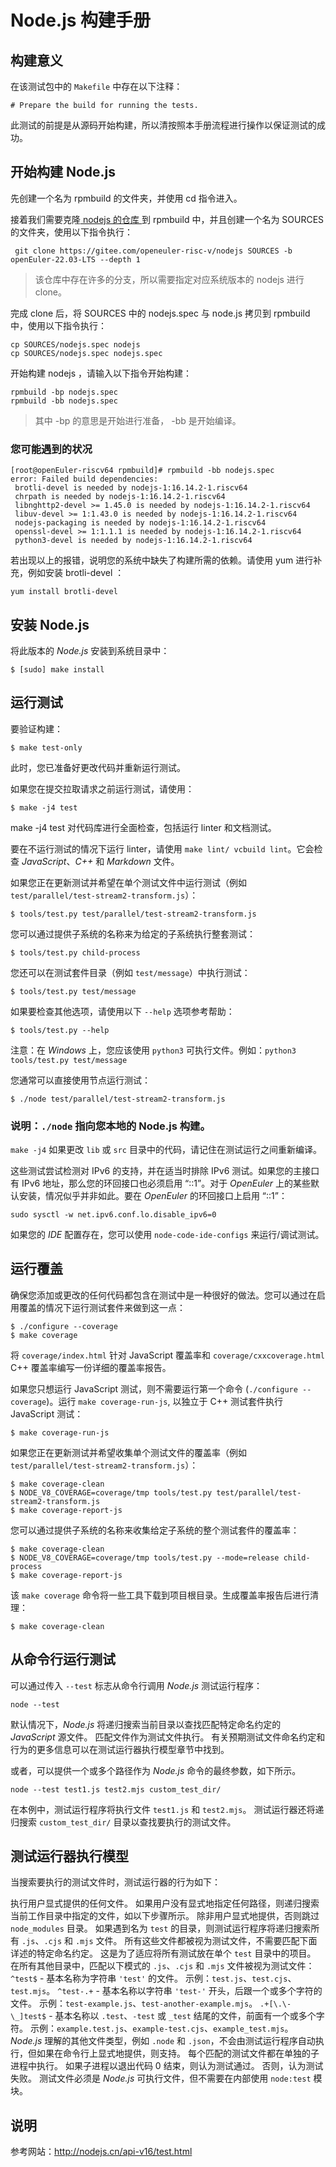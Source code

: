 # Node.js 构建手册

## 构建意义

在该测试包中的  ```Makefile``` 中存在以下注释：

```
# Prepare the build for running the tests.
```

此测试的前提是从源码开始构建，所以清按照本手册流程进行操作以保证测试的成功。

## 开始构建 Node.js

先创建一个名为 rpmbuild 的文件夹，并使用 cd 指令进入。

接着我们需要克隆[ nodejs 的仓库 ](https://gitee.com/openeuler-risc-v/nodejs)到 rpmbuild 中，并且创建一个名为 SOURCES 的文件夹，使用以下指令执行：

```
 git clone https://gitee.com/openeuler-risc-v/nodejs SOURCES -b openEuler-22.03-LTS --depth 1
```

> 该仓库中存在许多的分支，所以需要指定对应系统版本的 nodejs 进行 clone。

完成 clone 后，将 SOURCES 中的 nodejs.spec 与 node.js 拷贝到 rpmbuild 中，使用以下指令执行：

```
cp SOURCES/nodejs.spec nodejs
cp SOURCES/nodejs.spec nodejs.spec
```

开始构建 nodejs ，请输入以下指令开始构建：

```
rpmbuild -bp nodejs.spec
rpmbuild -bb nodejs.spec
```

> 其中 -bp 的意思是开始进行准备， -bb 是开始编译。

### 您可能遇到的状况

```
[root@openEuler-riscv64 rpmbuild]# rpmbuild -bb nodejs.spec
error: Failed build dependencies:
 brotli-devel is needed by nodejs-1:16.14.2-1.riscv64
 chrpath is needed by nodejs-1:16.14.2-1.riscv64
 libnghttp2-devel >= 1.45.0 is needed by nodejs-1:16.14.2-1.riscv64
 libuv-devel >= 1:1.43.0 is needed by nodejs-1:16.14.2-1.riscv64
 nodejs-packaging is needed by nodejs-1:16.14.2-1.riscv64
 openssl-devel >= 1:1.1.1 is needed by nodejs-1:16.14.2-1.riscv64
 python3-devel is needed by nodejs-1:16.14.2-1.riscv64
```

若出现以上的报错，说明您的系统中缺失了构建所需的依赖。请使用 yum 进行补充，例如安装 brotli-devel ：

```
yum install brotli-devel
```


## 安装 Node.js

将此版本的 *Node.js* 安装到系统目录中：

```shell
$ [sudo] make install
```

## 运行测试

要验证构建：

```shell
$ make test-only
```

此时，您已准备好更改代码并重新运行测试。

如果您在提交拉取请求之前运行测试，请使用：

```shell
$ make -j4 test
```

make -j4 test 对代码库进行全面检查，包括运行 linter 和文档测试。

要在不运行测试的情况下运行 linter，请使用 `make lint/ vcbuild lint`。它会检查 *JavaScript*、*C++* 和 *Markdown* 文件。

如果您正在更新测试并希望在单个测试文件中运行测试（例如 `test/parallel/test-stream2-transform.js`）：

```shell
$ tools/test.py test/parallel/test-stream2-transform.js
```

您可以通过提供子系统的名称来为给定的子系统执行整套测试：

```shell
$ tools/test.py child-process
```

您还可以在测试套件目录（例如 `test/message`）中执行测试：

```shell
$ tools/test.py test/message
```

如果要检查其他选项，请使用以下 `--help` 选项参考帮助：

```shell
$ tools/test.py --help
```

注意：在 *Windows* 上，您应该使用 `python3` 可执行文件。例如：`python3 tools/test.py test/message`

您通常可以直接使用节点运行测试：

```shell
$ ./node test/parallel/test-stream2-transform.js
```

### 说明：`./node` 指向您本地的 Node.js 构建。

`make -j4` 如果更改 `lib` 或 `src` 目录中的代码，请记住在测试运行之间重新编译。

这些测试尝试检测对 IPv6 的支持，并在适当时排除 IPv6 测试。如果您的主接口有 IPv6 地址，那么您的环回接口也必须启用 “::1”。对于 *OpenEuler* 上的某些默认安装，情况似乎并非如此。要在 *OpenEuler* 的环回接口上启用 “::1”：

```shell
sudo sysctl -w net.ipv6.conf.lo.disable_ipv6=0
```

如果您的 *IDE* 配置存在，您可以使用 `node-code-ide-configs` 来运行/调试测试。

## 运行覆盖

确保您添加或更改的任何代码都包含在测试中是一种很好的做法。您可以通过在启用覆盖的情况下运行测试套件来做到这一点：

```shell
$ ./configure --coverage
$ make coverage
```

将 `coverage/index.html` 针对 JavaScript 覆盖率和 `coverage/cxxcoverage.html` C++ 覆盖率编写一份详细的覆盖率报告。

如果您只想运行 JavaScript 测试，则不需要运行第一个命令 (`./configure --coverage`)。运行 `make coverage-run-js`, 以独立于 C++ 测试套件执行 JavaScript 测试：

```shell
$ make coverage-run-js
```

如果您正在更新测试并希望收集单个测试文件的覆盖率（例如 `test/parallel/test-stream2-transform.js`）：

```shell
$ make coverage-clean
$ NODE_V8_COVERAGE=coverage/tmp tools/test.py test/parallel/test-stream2-transform.js
$ make coverage-report-js
```

您可以通过提供子系统的名称来收集给定子系统的整个测试套件的覆盖率：

```shell
$ make coverage-clean
$ NODE_V8_COVERAGE=coverage/tmp tools/test.py --mode=release child-process
$ make coverage-report-js
```

该 `make coverage` 命令将一些工具下载到项目根目录。生成覆盖率报告后进行清理：

```shell
$ make coverage-clean
```

## 从命令行运行测试

可以通过传入 `--test` 标志从命令行调用 *Node.js* 测试运行程序：

```shell
node --test
```

默认情况下，*Node.js* 将递归搜索当前目录以查找匹配特定命名约定的 *JavaScript* 源文件。 匹配文件作为测试文件执行。 有关预期测试文件命名约定和行为的更多信息可以在测试运行器执行模型章节中找到。

或者，可以提供一个或多个路径作为 *Node.js* 命令的最终参数，如下所示。

```shell
node --test test1.js test2.mjs custom_test_dir/
```

在本例中，测试运行程序将执行文件 `test1.js` 和 `test2.mjs`。 测试运行器还将递归搜索 `custom_test_dir/` 目录以查找要执行的测试文件。

## 测试运行器执行模型

当搜索要执行的测试文件时，测试运行器的行为如下：

执行用户显式提供的任何文件。
如果用户没有显式地指定任何路径，则递归搜索当前工作目录中指定的文件，如以下步骤所示。
除非用户显式地提供，否则跳过 `node_modules` 目录。
如果遇到名为 `test` 的目录，则测试运行程序将递归搜索所有 `.js`、`.cjs` 和 `.mjs` 文件。 所有这些文件都被视为测试文件，不需要匹配下面详述的特定命名约定。 这是为了适应将所有测试放在单个 `test` 目录中的项目。
在所有其他目录中，匹配以下模式的 `.js`、`.cjs` 和 `.mjs` 文件被视为测试文件：
`^test$` - 基本名称为字符串 `'test'` 的文件。 示例：`test.js`、`test.cjs`、`test.mjs`。
`^test-.+` - 基本名称以字符串 `'test-'` 开头，后跟一个或多个字符的文件。 示例：`test-example.js`、`test-another-example.mjs`。
`.+[\.\-\_]test$` - 基本名称以 `.test`、`-test` 或 `_test` 结尾的文件，前面有一个或多个字符。 示例：`example.test.js`、`example-test.cjs`、`example_test.mjs`。
*Node.js* 理解的其他文件类型，例如 `.node` 和 `.json`，不会由测试运行程序自动执行，但如果在命令行上显式地提供，则支持。
每个匹配的测试文件都在单独的子进程中执行。 如果子进程以退出代码 0 结束，则认为测试通过。 否则，认为测试失败。 测试文件必须是 *Node.js* 可执行文件，但不需要在内部使用 `node:test` 模块。

## 说明

参考网站：http://nodejs.cn/api-v16/test.html

